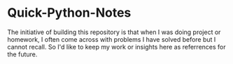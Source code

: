 # Quick-Python-Notes
The initiative of building this repository is that when I was doing project or homework, I often come across with problems I have solved before but I cannot recall. So I'd like to keep my work or insights here as referrences for the future. 

